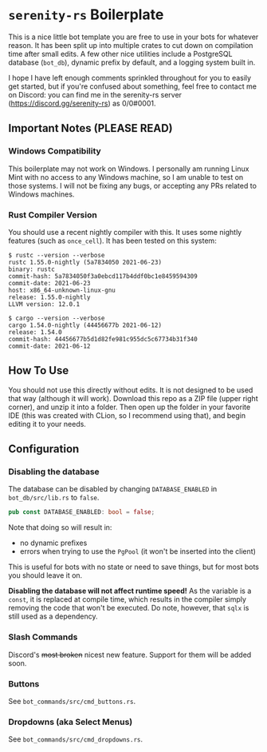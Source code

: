 # `serenity-rs` Boilerplate

This is a nice little bot template you are free to use in your bots for whatever reason.
It has been split up into multiple crates to cut down on compilation time after small edits.
A few other nice utilities include a PostgreSQL database (`bot_db`), dynamic prefix by default,
and a logging system built in.

I hope I have left enough comments sprinkled throughout for you to easily get started, but if
you're confused about something, feel free to contact me on Discord: you can find me in the serenity-rs server
(https://discord.gg/serenity-rs) as 0/0#0001.

## Important Notes (PLEASE READ)

### Windows Compatibility
This boilerplate may not work on Windows. I personally am running Linux Mint with no access to any 
Windows machine, so I am unable to test on those systems. I will not be fixing any bugs, or accepting
any PRs related to Windows machines.

### Rust Compiler Version
You should use a recent nightly compiler with this. It uses some nightly features (such as `once_cell`).
It has been tested on this system:
```
$ rustc --version --verbose
rustc 1.55.0-nightly (5a7834050 2021-06-23)
binary: rustc
commit-hash: 5a7834050f3a0ebcd117b4ddf0bc1e8459594309
commit-date: 2021-06-23
host: x86_64-unknown-linux-gnu
release: 1.55.0-nightly
LLVM version: 12.0.1

$ cargo --version --verbose
cargo 1.54.0-nightly (44456677b 2021-06-12)
release: 1.54.0
commit-hash: 44456677b5d1d82fe981c955dc5c67734b31f340
commit-date: 2021-06-12
```

## How To Use

You should not use this directly without edits. It is not designed to be used that way 
(although it will work). Download this repo as a ZIP file (upper right corner), and unzip it into a folder.
Then open up the folder in your favorite IDE (this was created with CLion, so I recommend using that), and
begin editing it to your needs.

## Configuration

### Disabling the database
The database can be disabled by changing `DATABASE_ENABLED` in `bot_db/src/lib.rs` to `false`.
```rust
pub const DATABASE_ENABLED: bool = false;
```
Note that doing so will result in:
* no dynamic prefixes
* errors when trying to use the `PgPool` (it won't be inserted into the client)

This is useful for bots with no state or need to save things, but for most bots you should leave it on.

**Disabling the database will not affect runtime speed!** As the variable is a `const`, it is replaced 
at compile time, which results in the compiler simply removing the code that won't be executed.
Do note, however, that `sqlx` is still used as a dependency.

### Slash Commands
Discord's ~~most broken~~ nicest new feature.
Support for them will be added soon.

### Buttons
See `bot_commands/src/cmd_buttons.rs`.

### Dropdowns (aka Select Menus)
See `bot_commands/src/cmd_dropdowns.rs`.
